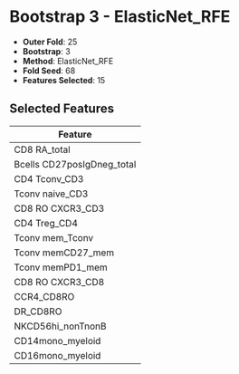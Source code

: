 # Bootstrap 3 - ElasticNet_RFE

- **Outer Fold**: 25
- **Bootstrap**: 3
- **Method**: ElasticNet_RFE
- **Fold Seed**: 68
- **Features Selected**: 15

## Selected Features

| Feature |
|---------|
| CD8 RA_total |
| Bcells CD27posIgDneg_total |
| CD4 Tconv_CD3 |
| Tconv naive_CD3 |
| CD8 RO CXCR3_CD3 |
| CD4 Treg_CD4 |
| Tconv mem_Tconv |
| Tconv memCD27_mem |
| Tconv memPD1_mem |
| CD8 RO CXCR3_CD8 |
| CCR4_CD8RO |
| DR_CD8RO |
| NKCD56hi_nonTnonB |
| CD14mono_myeloid |
| CD16mono_myeloid |
